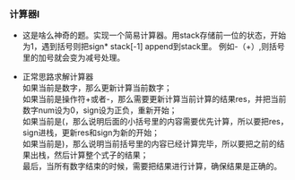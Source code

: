### 计算器I
- 这是啥么神奇的题。实现一个简易计算器。用stack存储前一位的状态，开始为1，遇到括号则把sign* stack[-1] append到stack里。 
例如-（+）,则括号里的加号就会变为减号处理。  

- 正常思路求解计算器  
如果当前是数字，那么更新计算当前数字；  
如果当前是操作符+或者-，那么需要更新计算当前计算的结果res，并把当前数字num设为0，sign设为正负，重新开始；  
如果当前是(，那么说明后面的小括号里的内容需要优先计算，所以要把res，sign进栈，更新res和sign为新的开始；  
如果当前是)，那么说明当前括号里的内容已经计算完毕，所以要把之前的结果出栈，然后计算整个式子的结果；  
最后，当所有数字结束的时候，需要把结果进行计算，确保结果是正确的。  
